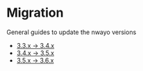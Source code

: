 # Migration
General guides to update the nwayo versions

- [3.3.x → 3.4.x](3.3.x-3.4.x.md)
- [3.4.x → 3.5.x](3.4.x-3.5.x.md)
- [3.5.x → 3.6.x](3.5.x-3.6.x.md)
